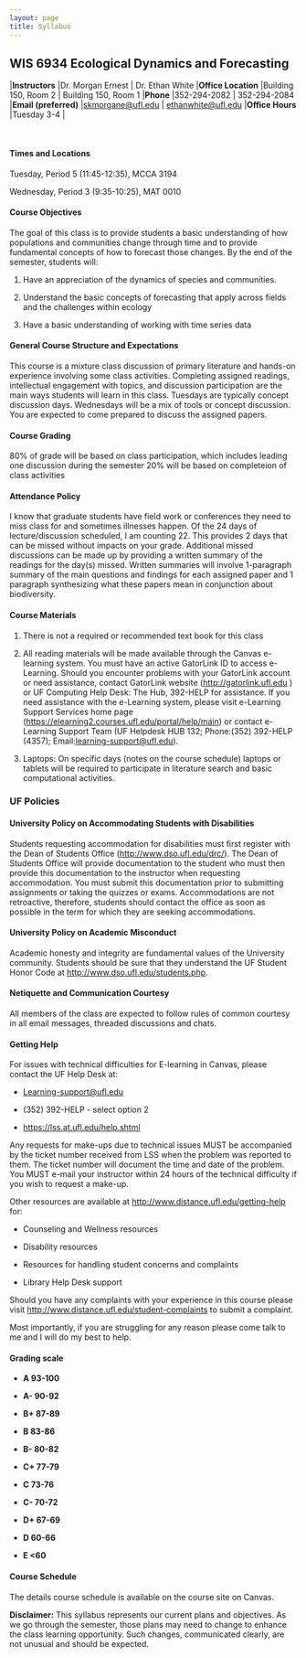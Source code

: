 ```yaml
---
layout: page
title: Syllabus
---
```


## WIS 6934 Ecological Dynamics and Forecasting

  |**Instructors**        |Dr. Morgan Ernest        | Dr. Ethan White
  |**Office Location**    |Building 150, Room 2     | Building 150, Room 1
  |**Phone**              |352-294-2082             | 352-294-2084
  |**Email (preferred)**  |<skmorgane@ufl.edu>      | <ethanwhite@ufl.edu>
  |**Office Hours**       |Tuesday 3-4              |
                                                 
<br>
												 
#### **Times and Locations**

Tuesday, Period 5 (11:45-12:35), MCCA 3194

Wednesday, Period 3 (9:35-10:25), MAT 0010

#### **Course Objectives**

The goal of this class is to provide students a basic understanding of
how populations and communities change through time and to provide fundamental 
concepts of how to forecast those changes. By the end of the semester, students will:

1)  Have an appreciation of the dynamics of species and communities.

2)  Understand the basic concepts of forecasting that apply across fields 
    and the challenges within ecology

3)  Have a basic understanding of working with time series data

#### **General Course Structure and Expectations**

This course is a mixture class discussion of primary literature and
hands-on experience involving some class activities. Completing assigned
readings, intellectual engagement with topics, and discussion
participation are the main ways students will learn in this class.
Tuesdays are typically concept discussion days. Wednesdays will be a mix
of tools or concept discussion. You are expected to come prepared to
discuss the assigned papers.

#### **Course Grading**

80% of grade will be based on class participation, which includes leading one 
discussion during the semester 
20% will be based on completeion of class activities

#### **Attendance Policy**

I know that graduate students have field work or conferences they need
to miss class for and sometimes illnesses happen. Of the 24 days of
lecture/discussion scheduled, I am counting 22. This provides 2 days
that can be missed without impacts on your grade. Additional missed
discussions can be made up by providing a written summary of the
readings for the day(s) missed. Written summaries will involve
1-paragraph summary of the main questions and findings for each assigned
paper and 1 paragraph synthesizing what these papers mean in conjunction
about biodiversity.

#### **Course Materials**

1)  There is not a required or recommended text book for this class

2)  All reading materials will be made available through the Canvas
    e-learning system. You must have an active GatorLink ID to
    access e-Learning. Should you encounter problems with your GatorLink
    account or need assistance, contact GatorLink website
    (http://gatorlink.ufl.edu ) or UF Computing Help Desk: The Hub,
    392-HELP for assistance. If you need assistance with the e-Learning
    system, please visit e-Learning Support Services home
    page (https://elearning2.courses.ufl.edu/portal/help/main) or
    contact e-Learning Support Team (UF Helpdesk HUB 132; Phone:(352)
    392-HELP (4357); Email:learning-support@ufl.edu).

3)  Laptops: On specific days (notes on the course schedule) laptops or
    tablets will be required to participate in literature search and
    basic computational activities.


### **UF Policies**

#### **University Policy on Accommodating Students with Disabilities**

Students requesting accommodation for disabilities must first register
with the Dean of Students Office (http://www.dso.ufl.edu/drc/). The Dean
of Students Office will provide documentation to the student who must
then provide this documentation to the instructor when requesting
accommodation. You must submit this documentation prior to submitting
assignments or taking the quizzes or exams. Accommodations are not
retroactive, therefore, students should contact the office as soon as
possible in the term for which they are seeking accommodations.

#### **University Policy on Academic Misconduct**

Academic honesty and integrity are fundamental values of the University
community. Students should be sure that they understand the UF Student
Honor Code at http://www.dso.ufl.edu/students.php.

#### **Netiquette and Communication Courtesy**

All members of the class are expected to follow rules of common courtesy
in all email messages, threaded discussions and chats.


#### **Getting Help**

For issues with technical difficulties for E-learning in Canvas, please
contact the UF Help Desk at:

-   Learning-support@ufl.edu

-   \(352) 392-HELP - select option 2

-   https://lss.at.ufl.edu/help.shtml

Any requests for make-ups due to technical issues MUST be accompanied by
the ticket number received from LSS when the problem was reported to
them. The ticket number will document the time and date of the problem.
You MUST e-mail your instructor within 24 hours of the technical
difficulty if you wish to request a make-up.

Other resources are available at
http://www.distance.ufl.edu/getting-help for:

-   Counseling and Wellness resources

-   Disability resources

-   Resources for handling student concerns and complaints

-   Library Help Desk support

Should you have any complaints with your experience in this course
please visit http://www.distance.ufl.edu/student-complaints to submit a
complaint.

Most importantly, if you are struggling for any reason please come talk
to me and I will do my best to help.

#### **Grading scale**

-   **A 93-100**

-   **A- 90-92**

-   **B+ 87-89**

-   **B 83-86**

-   **B- 80-82**

-   **C+ 77-79**

-   **C 73-76**

-   **C- 70-72**

-   **D+ 67-69**

-   **D 60-66**

-   **E <60**


#### **Course Schedule**

The details course schedule is available on the course site on Canvas.

**Disclaimer:** This syllabus represents our current plans and
objectives. As we go through the semester, those plans may need to
change to enhance the class learning opportunity. Such changes,
communicated clearly, are not unusual and should be expected.
